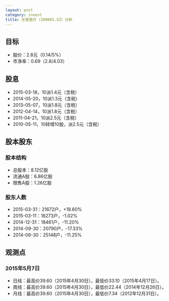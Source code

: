 ```yaml
---
layout: post
category: invest
title: 乐普医疗（300003.SZ）分析
---
```


## 目标 ##

- 股价：2.8元（0.14/5%）
- 市净率：0.69（2.8/4.03）

## 股息 ##

- 2015-03-18，10派1.4元（含税）
- 2014-05-20，10派1.3元（含税）
- 2013-05-07，10派1.8元（含税）
- 2012-04-14，10派1.8元（含税）
- 2011-04-21，10派2.5元（含税）
- 2010-05-11，10转增10股，派2.5元（含税）

## 股本股东 ##

### 股本结构 ###

- 总股本：8.12亿股
- 流通A股：6.86亿股
- 限售A股：1.26亿股

### 股东人数 ###

- 2015-03-31：21672户，+18.60%
- 2015-03-11：18273户，-1.02%
- 2014-12-31：18461户，-11.20%
- 2014-09-30：20790户，-17.33%
- 2014-06-30：25148户，-11.25%

## 观测点 ##

### 2015年5月7日 ###

- 日线：最高价39.60（2015年4月30日），最低价33.10（2015年4月17日）。
- 周线：最高价39.60（2015年4月30日），最低价22.44（2014年12月26日）。
- 月线：最高价39.60（2015年4月30日），最低价7.34（2012年12月31日）。
